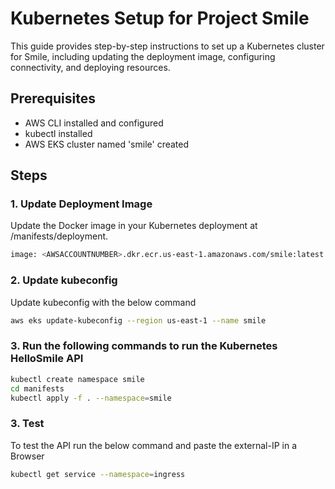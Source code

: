# Kubernetes Setup for Project Smile

This guide provides step-by-step instructions to set up a Kubernetes cluster for Smile, including updating the deployment image, configuring connectivity, and deploying resources.

## Prerequisites

- AWS CLI installed and configured
- kubectl installed
- AWS EKS cluster named 'smile' created

## Steps

### 1. Update Deployment Image

Update the Docker image in your Kubernetes deployment at /manifests/deployment.

```bash
image: <AWSACCOUNTNUMBER>.dkr.ecr.us-east-1.amazonaws.com/smile:latest
```

### 2. Update kubeconfig

Update kubeconfig with the below command

```bash
aws eks update-kubeconfig --region us-east-1 --name smile
```

### 3. Run the following commands to run the Kubernetes HelloSmile API

```bash
kubectl create namespace smile
cd manifests
kubectl apply -f . --namespace=smile
```

### 3. Test
To test the API run the below command and paste the external-IP in a Browser
```bash
kubectl get service --namespace=ingress
```


